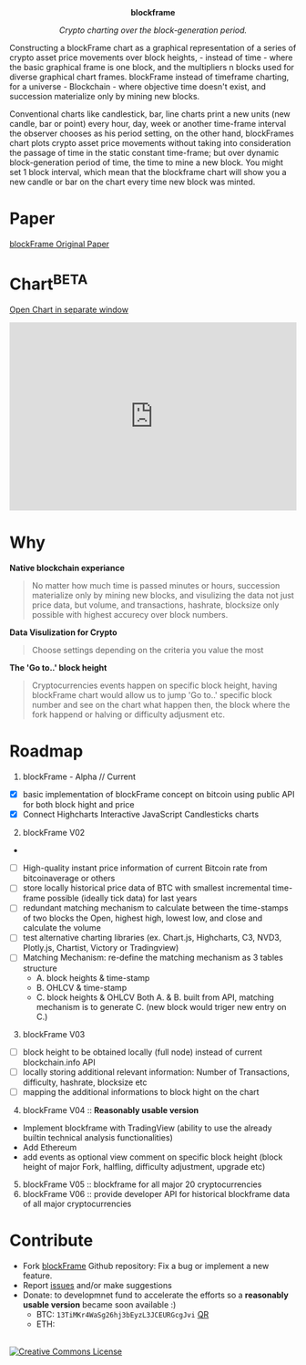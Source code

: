 <center><strong>blockframe</strong>
 <p><i>Crypto charting over the block-generation period.</i></p></center>

 Constructing a blockFrame chart as a graphical representation of a series of crypto asset price movements over block heights, - instead of time - where the basic graphical frame is one block, and the multipliers n blocks used for diverse graphical chart frames. blockFrame instead of timeframe charting, for a universe - Blockchain - where objective time doesn't exist, and succession materialize only by mining new blocks. 

 Conventional charts like candlestick, bar, line charts print a new units (new candle, bar or point) every hour, day, week or another time-frame interval the observer chooses as his period setting, on the other hand, blockFrames chart plots crypto asset price movements without taking into consideration the passage of time in the static constant time-frame; but over dynamic block-generation period of time, the time to mine a new block. You might set 1 block interval, which mean that the blockframe chart will show you a new candle or bar on the chart every time new block was minted.

# Paper
[blockFrame Original Paper](https://ssrn.com/abstract=3064115 )

# Chart<sup>BETA</sup>
[Open Chart in separate window](http://data.blockframe.xyz/?blocks=504)

<iframe src="http://data.blockframe.xyz/?blocks=504" style="height:330px;width:100%;border:none;" scrolling="no"></iframe>



# Why
 **Native blockchain experiance**
> No matter how much time is passed minutes or hours, succession materialize only by mining new blocks, and visulizing the data not just price data, but volume, and transactions, hashrate, blocksize only possible with highest accurecy over block numbers.

 **Data Visulization for Crypto**
> Choose settings depending on the criteria you value the most

 **The 'Go to..' block height**
> Cryptocurrencies events happen on specific block height, having blockFrame chart would allow us to jump 'Go to..' specific  block number and see on the chart what happen then, the block where the fork happend or halving or difficulty adjusment etc.


# Roadmap
1. blockFrame - Alpha // Current 
 - [x]  basic implementation of blockFrame concept on bitcoin using public API for both block hight and price
 - [x]  Connect Highcharts Interactive JavaScript Candlesticks charts 

2. blockFrame V02
 - 
 - [ ]  High-quality instant price information of current Bitcoin rate from bitcoinaverage or others
 - [ ]  store locally historical price data of BTC with smallest incremental time-frame possible (ideally tick data) for last years
 - [ ]  redundant matching mechanism to calculate between the time-stamps of two blocks the Open, highest high, lowest low, and close and calculate the volume
 - [ ]  test alternative charting libraries (ex. Chart.js, Highcharts, C3, NVD3, Plotly.js, Chartist, Victory or Tradingview)
 - [ ]  Matching Mechanism: re-define the matching mechanism as 3 tables structure
    - A. block heights & time-stamp
    - B. OHLCV & time-stamp
    - C. block heights & OHLCV 
    Both A. & B. built from API, matching mechanism is to generate C. (new block would triger new entry on C.)

3. blockFrame V03
 - [ ]  block height to be obtained locally (full node) instead of current blockchain.info API
 - [ ]  locally storing additional relevant information: Number of Transactions, difficulty, hashrate, blocksize etc
 - [ ]  mapping the additional informations to block hight on the chart

4. blockFrame V04 :: **Reasonably usable version**
 * Implement blockframe with TradingView (ability to use the already builtin technical analysis functionalities)
 * Add Ethereum 
 * add events as optional view comment on specific block height (block height of major Fork, halfling, difficulty adjustment, upgrade etc)
5. blockFrame V05 :: blockframe for all major 20 cryptocurrencies
6. blockFrame V06 :: provide developer API for historical blockframe data of all major cryptocurrencies

# Contribute
 * Fork [blockFrame](https://github.com/drhus/blockframe) Github repository: Fix a bug or implement a new feature.
 * Report [issues](https://github.com/drhus/blockframe/issues) and/or make suggestions
 * Donate: to developmnet fund to accelerate the efforts so a **reasonably usable version** became soon available :) 
   * BTC: ```13TiMKr4WaSg26hj3bEyzL3JCEURGcgJvi``` [QR](https://chart.googleapis.com/chart?cht=qr&chs=500x500&choe=UTF-8&chld=H&chl=13TiMKr4WaSg26hj3bEyzL3JCEURGcgJvi)
   * ETH: 
  
  
<br>
<a rel="license" href="http://creativecommons.org/licenses/by-nc/4.0/"><img alt="Creative Commons License" style="border-width:0" src="https://i.creativecommons.org/l/by-nc/4.0/88x31.png" /></a>

